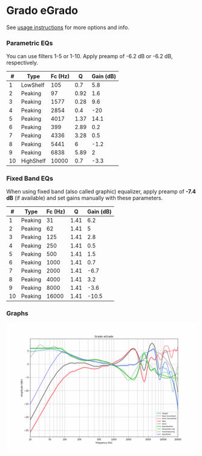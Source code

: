 # Grado eGrado
See [usage instructions](https://github.com/jaakkopasanen/AutoEq#usage) for more options and info.

### Parametric EQs
You can use filters 1-5 or 1-10. Apply preamp of -6.2 dB or -6.2 dB, respectively.

|   # | Type      |   Fc (Hz) |    Q |   Gain (dB) |
|-----|-----------|-----------|------|-------------|
|   1 | LowShelf  |       105 | 0.7  |         5.8 |
|   2 | Peaking   |        97 | 0.92 |         1.6 |
|   3 | Peaking   |      1577 | 0.28 |         9.6 |
|   4 | Peaking   |      2854 | 0.4  |       -20   |
|   5 | Peaking   |      4017 | 1.37 |        14.1 |
|   6 | Peaking   |       399 | 2.89 |         0.2 |
|   7 | Peaking   |      4336 | 3.28 |         0.5 |
|   8 | Peaking   |      5441 | 6    |        -1.2 |
|   9 | Peaking   |      6838 | 5.89 |         2   |
|  10 | HighShelf |     10000 | 0.7  |        -3.3 |

### Fixed Band EQs
When using fixed band (also called graphic) equalizer, apply preamp of **-7.4 dB** (if available) and set gains manually with these parameters.

|   # | Type    |   Fc (Hz) |    Q |   Gain (dB) |
|-----|---------|-----------|------|-------------|
|   1 | Peaking |        31 | 1.41 |         6.2 |
|   2 | Peaking |        62 | 1.41 |         5   |
|   3 | Peaking |       125 | 1.41 |         2.8 |
|   4 | Peaking |       250 | 1.41 |         0.5 |
|   5 | Peaking |       500 | 1.41 |         1.5 |
|   6 | Peaking |      1000 | 1.41 |         0.7 |
|   7 | Peaking |      2000 | 1.41 |        -6.7 |
|   8 | Peaking |      4000 | 1.41 |         3.2 |
|   9 | Peaking |      8000 | 1.41 |        -3.6 |
|  10 | Peaking |     16000 | 1.41 |       -10.5 |

### Graphs
![](./Grado%20eGrado.png)

